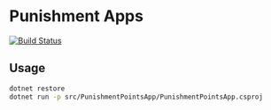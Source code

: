 # Punishment Apps

[![Build Status](https://travis-ci.org/jazcarate/punishment-points.svg?branch=master)](https://travis-ci.org/jazcarate/punishment-points)

## Usage
```bash
dotnet restore
dotnet run -p src/PunishmentPointsApp/PunishmentPointsApp.csproj
```